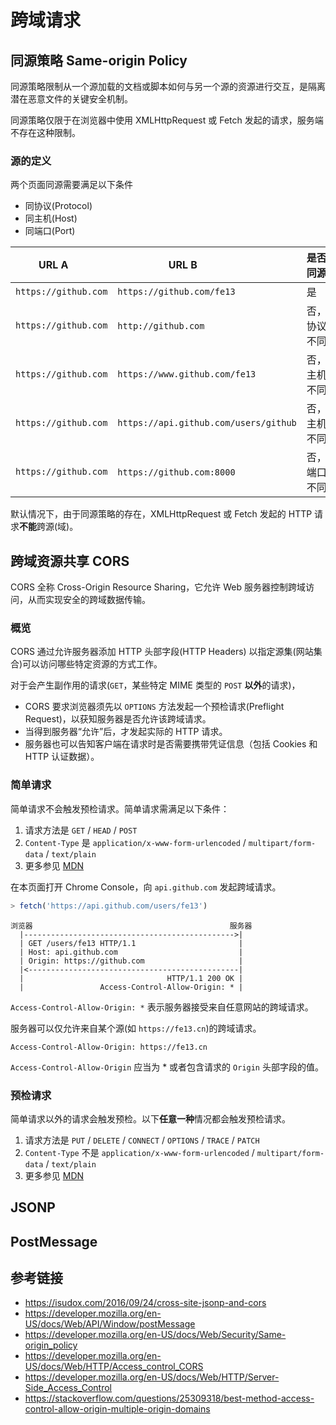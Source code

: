 # 跨域请求

## 同源策略 Same-origin Policy
同源策略限制从一个源加载的文档或脚本如何与另一个源的资源进行交互，是隔离潜在恶意文件的关键安全机制。

同源策略仅限于在浏览器中使用 XMLHttpRequest 或 Fetch 发起的请求，服务端不存在这种限制。

### 源的定义
两个页面同源需要满足以下条件
* 同协议(Protocol)
* 同主机(Host)
* 同端口(Port)

|         URL A        |               URL B                   | 是否同源     |
|:--------------------:|---------------------------------------|:------------|
| `https://github.com` | `https://github.com/fe13`             | 是          |
| `https://github.com` | `http://github.com`                   | 否，协议不同  |
| `https://github.com` | `https://www.github.com/fe13`         | 否，主机不同  |
| `https://github.com` | `https://api.github.com/users/github` | 否，主机不同  |
| `https://github.com` | `https://github.com:8000`             | 否，端口不同  |

默认情况下，由于同源策略的存在，XMLHttpRequest 或 Fetch 发起的 HTTP 请求**不能**跨源(域)。

## 跨域资源共享 CORS
CORS 全称 Cross-Origin Resource Sharing，它允许 Web 服务器控制跨域访问，从而实现安全的跨域数据传输。

### 概览
CORS 通过允许服务器添加 HTTP 头部字段(HTTP Headers) 以指定源集(网站集合)可以访问哪些特定资源的方式工作。

对于会产生副作用的请求(`GET`，某些特定 MIME 类型的 `POST` **以外**的请求)，  
* CORS 要求浏览器须先以 `OPTIONS` 方法发起一个预检请求(Preflight Request)，以获知服务器是否允许该跨域请求。
* 当得到服务器“允许”后，才发起实际的 HTTP 请求。
* 服务器也可以告知客户端在请求时是否需要携带凭证信息（包括 Cookies 和 HTTP 认证数据）。

### 简单请求
简单请求不会触发预检请求。简单请求需满足以下条件：
1. 请求方法是 `GET` / `HEAD` / `POST`
2. `Content-Type` 是 `application/x-www-form-urlencoded` / `multipart/form-data` / `text/plain`
3. 更多参见 [MDN](https://developer.mozilla.org/zh-CN/docs/Web/HTTP/Access_control_CORS)

在本页面打开 Chrome Console，向 `api.github.com` 发起跨域请求。
```javascript
> fetch('https://api.github.com/users/fe13')
```
```
浏览器                                            服务器
  |----------------------------------------------->|
  | GET /users/fe13 HTTP/1.1                       |
  | Host: api.github.com                           |
  | Origin: https://github.com                     |
  |<-----------------------------------------------|
  |                                HTTP/1.1 200 OK |
  |                 Access-Control-Allow-Origin: * |
```
`Access-Control-Allow-Origin: *` 表示服务器接受来自任意网站的跨域请求。

服务器可以仅允许来自某个源(如 `https://fe13.cn`)的跨域请求。
```
Access-Control-Allow-Origin: https://fe13.cn
```
`Access-Control-Allow-Origin` 应当为 * 或者包含请求的 `Origin` 头部字段的值。

### 预检请求
简单请求以外的请求会触发预检。以下**任意一种**情况都会触发预检请求。
1. 请求方法是 `PUT` / `DELETE` / `CONNECT` / `OPTIONS` / `TRACE` / `PATCH`
2. `Content-Type` 不是 `application/x-www-form-urlencoded` / `multipart/form-data` / `text/plain`
3. 更多参见 [MDN](https://developer.mozilla.org/zh-CN/docs/Web/HTTP/Access_control_CORS#Preflighted_requests)

## JSONP

## PostMessage

## 参考链接
* https://isudox.com/2016/09/24/cross-site-jsonp-and-cors
* https://developer.mozilla.org/en-US/docs/Web/API/Window/postMessage
* https://developer.mozilla.org/en-US/docs/Web/Security/Same-origin_policy
* https://developer.mozilla.org/en-US/docs/Web/HTTP/Access_control_CORS
* https://developer.mozilla.org/en-US/docs/Web/HTTP/Server-Side_Access_Control
* https://stackoverflow.com/questions/25309318/best-method-access-control-allow-origin-multiple-origin-domains

